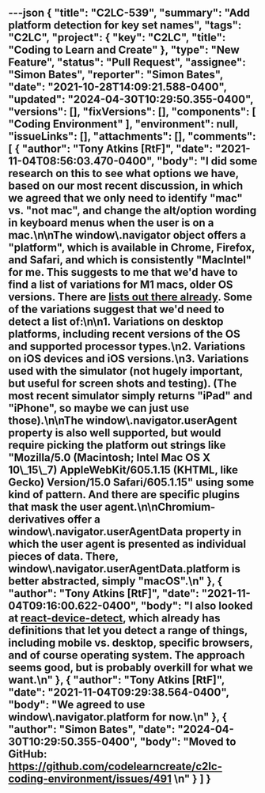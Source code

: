---json
{
  "title": "C2LC-539",
  "summary": "Add platform detection for key set names",
  "tags": "C2LC",
  "project": {
    "key": "C2LC",
    "title": "Coding to Learn and Create"
  },
  "type": "New Feature",
  "status": "Pull Request",
  "assignee": "Simon Bates",
  "reporter": "Simon Bates",
  "date": "2021-10-28T14:09:21.588-0400",
  "updated": "2024-04-30T10:29:50.355-0400",
  "versions": [],
  "fixVersions": [],
  "components": [
    "Coding Environment"
  ],
  "environment": null,
  "issueLinks": [],
  "attachments": [],
  "comments": [
    {
      "author": "Tony Atkins [RtF]",
      "date": "2021-11-04T08:56:03.470-0400",
      "body": "I did some research on this to see what options we have, based on our most recent discussion, in which we agreed that we only need to identify \"mac\" vs. \"not mac\", and change the alt/option wording in keyboard menus when the user is on a mac.\n\nThe window\\.navigator object offers a \"platform\", which is available in Chrome, Firefox, and Safari, and which is consistently \"MacIntel\" for me.  This suggests to me that we'd have to find a list of variations for M1 macs, older OS versions.  There are [lists out there already](https://stackoverflow.com/questions/19877924/what-is-the-list-of-possible-values-for-navigator-platform-as-of-today).  Some of the variations suggest that we'd need to detect a list of:\n\n1. Variations on desktop platforms, including recent versions of the OS and supported processor types.\n2. Variations on iOS devices and iOS versions.\n3. Variations used with the simulator (not hugely important, but useful for screen shots and testing).  (The most recent simulator simply returns \"iPad\" and \"iPhone\", so maybe we can just use those).\n\nThe window\\.navigator.userAgent property is also well supported, but would require picking the platform out strings like \"Mozilla/5.0 (Macintosh; Intel Mac OS X 10\\_15\\_7) AppleWebKit/605.1.15 (KHTML, like Gecko) Version/15.0 Safari/605.1.15\" using some kind of pattern.  And there are specific plugins that mask the user agent.\n\nChromium-derivatives offer a window\\.navigator.userAgentData property in which the user agent is presented as individual pieces of data.  There, window\\.navigator.userAgentData.platform is better abstracted, simply \"macOS\".\n"
    },
    {
      "author": "Tony Atkins [RtF]",
      "date": "2021-11-04T09:16:00.622-0400",
      "body": "I also looked at [react-device-detect](https://github.com/duskload/react-device-detect/blob/master/src/lib/detect.js#L6), which already has definitions that let you detect a range of things, including mobile vs. desktop, specific browsers, and of course operating system.  The approach seems good, but is probably overkill for what we want.\n"
    },
    {
      "author": "Tony Atkins [RtF]",
      "date": "2021-11-04T09:29:38.564-0400",
      "body": "We agreed to use window\\.navigator.platform for now.\n"
    },
    {
      "author": "Simon Bates",
      "date": "2024-04-30T10:29:50.355-0400",
      "body": "Moved to GitHub: <https://github.com/codelearncreate/c2lc-coding-environment/issues/491>&#x20;\n"
    }
  ]
}
---

        